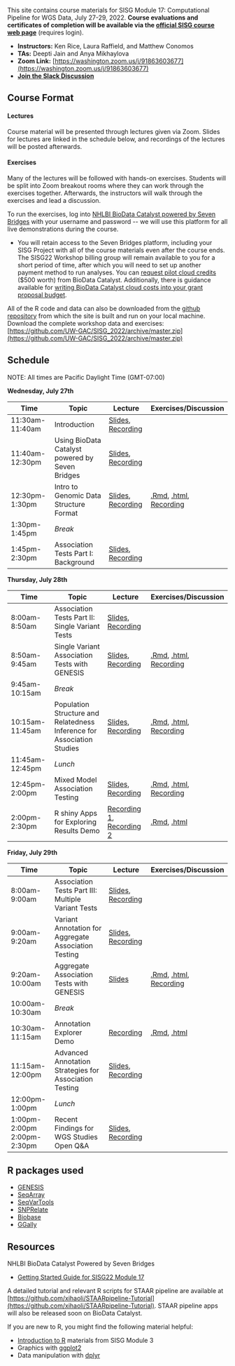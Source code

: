 This site contains course materials for SISG Module 17: Computational Pipeline for WGS Data, July 27-29, 2022. **Course evaluations and certificates of completion will be available via the [official SISG course web page](https://si.biostat.washington.edu/about/sisg/SM2217)** (requires login).

- **Instructors:** Ken Rice, Laura Raffield, and Matthew Conomos
- **TAs:** Deepti Jain and Anya Mikhaylova
- **Zoom Link:** [https://washington.zoom.us/j/91863603677](https://washington.zoom.us/j/91863603677)
- **[Join the Slack Discussion](https://uwbiostatisticssisg.slack.com/archives/C03KLGG4XRV)**

## Course Format

#### Lectures
Course material will be presented through lectures given via Zoom. Slides for lectures are linked in the schedule below, and recordings of the lectures will be posted afterwards.

#### Exercises
Many of the lectures will be followed with hands-on exercises. Students will be split into Zoom breakout rooms where they can work through the exercises together. Afterwards, the instructors will walk through the exercises and lead a discussion.

To run the exercises, log into [NHLBI BioData Catalyst powered by Seven Bridges](https://platform.sb.biodatacatalyst.nhlbi.nih.gov) with your username and password -- we will use this platform for all live demonstrations during the course.

- You will retain access to the Seven Bridges platform, including your SISG Project with all of the course materials even after the course ends. The SISG22 Workshop billing group will remain available to you for a short period of time, after which you will need to set up another payment method to run analyses. You can [request pilot cloud credits](https://biodatacatalyst.nhlbi.nih.gov/resources/cloud-credits) ($500 worth) from BioData Catalyst. Additionally, there is guidance available for [writing BioData Catalyst cloud costs into your grant proposal budget](https://bdcatalyst.gitbook.io/biodata-catalyst-documentation/written-documentation/getting-started/writing-biodata-catalyst-into-a-grant-proposal). 

All of the R code and data can also be downloaded from the [github repository](https://github.com/UW-GAC/SISG_2022) from which the site is built and run on your local machine. Download the complete workshop data and exercises: [https://github.com/UW-GAC/SISG_2022/archive/master.zip](https://github.com/UW-GAC/SISG_2022/archive/master.zip)


## Schedule

NOTE: All times are Pacific Daylight Time (GMT-07:00)

**Wednesday, July 27th**

| Time | Topic | Lecture | Exercises/Discussion |
| --- | --- | --- | --- |
| 11:30am-11:40am | Introduction | [Slides](https://docs.google.com/presentation/d/1QMS6cSLso9eMl96P7A7OHmkDpN3g1qFyupQE7cOA4Fk/edit?usp=sharing), [Recording](https://washington.zoom.us/rec/share/c6C5waiqjiQpe1-tjdyeZS1i4tSxTEnFPuQchzJkDIf_jCuajultVCeZtQdUrtZ6.m9BQTA4kZJ4xru4I?startTime=1658946853000) | |
| 11:40am-12:30pm | Using BioData Catalyst powered by Seven Bridges | [Slides](https://docs.google.com/presentation/d/1hyWz19Q2AlKX3dCZ1boOLf07-e0UTQPb2jSqXsctnvE/edit?usp=sharing), [Recording](https://washington.zoom.us/rec/play/Q-iGd9ML-omsBbr15IYRj1Uj2bFmYmF57Pqi-B0VG7nFisievtqnwtuljAnkdeCMUINqq8jJo-PnrDu4.WtU8h5mJCoXBtcO7?startTime=1658947757000&_x_zm_rtaid=HPyzAFjaQB2lkSPPv10ndQ.1658967472251.e1488b9b00b9fb91e68acc546cab2c7f&_x_zm_rhtaid=426) | |
| 12:30pm-1:30pm | Intro to Genomic Data Structure Format | [Slides](https://drive.google.com/file/d/1SpB4X5dBxKlCsLfQqAB6lm0cnnNbiEPJ/view?usp=sharing), [Recording](https://washington.zoom.us/rec/play/TIXnTau5p56RdjD-Az9GyfW_D6xcCRDdfCVmoXKD4fJDMSmbP5wjIPVocvayE5bJoccAPL4wR-mrXzri._ePzSBMtRAVPGWBo?startTime=1658950005000&_x_zm_rtaid=HPyzAFjaQB2lkSPPv10ndQ.1658967472251.e1488b9b00b9fb91e68acc546cab2c7f&_x_zm_rhtaid=426) | [.Rmd](https://github.com/UW-GAC/SISG_2022/blob/main/01_gds_intro.Rmd), [.html](https://htmlpreview.github.io/?https://github.com/UW-GAC/SISG_2022/blob/main/01_gds_intro.html), [Recording](https://washington.zoom.us/rec/play/akAtKD_Gq7dgPWnnRToqtMAuCHU1WQGy11u_U8I9Yl1VHOkB1aUSNvWn2VfnMbzzevrmtFQbdDtlGIzi.Z-lZPd8yDzXVm_4M?startTime=1658953235000&_x_zm_rtaid=HPyzAFjaQB2lkSPPv10ndQ.1658967472251.e1488b9b00b9fb91e68acc546cab2c7f&_x_zm_rhtaid=426) |
| 1:30pm-1:45pm | _Break_ | | |
| 1:45pm-2:30pm | Association Tests Part I: Background | [Slides](https://drive.google.com/file/d/13zwtz8ZEK5LqglkbZjf4OSf2GPPCRmoG/view?usp=sharing), [Recording](https://washington.zoom.us/rec/play/cL2qlR4UUgl8DPdWldjXR8A0yvtfpaFeXA9pIjXTD2s8Y58iswU4BwWKcPA-CXmUZxi_b-2oGaTu9yD-.IS7BjaWAhBTq1UpL?startTime=1658954748000&_x_zm_rtaid=HPyzAFjaQB2lkSPPv10ndQ.1658967472251.e1488b9b00b9fb91e68acc546cab2c7f&_x_zm_rhtaid=426) | |

**Thursday, July 28th**

| Time | Topic | Lecture | Exercises/Discussion |
| --- | --- | --- | --- |
| 8:00am-8:50am | Association Tests Part II: Single Variant Tests | [Slides](https://drive.google.com/file/d/13zwtz8ZEK5LqglkbZjf4OSf2GPPCRmoG/view?usp=sharing), [Recording](https://washington.zoom.us/rec/share/YHxFo4-xqKrRW6uX23HF4KqF2vULE_BHsplro6_xHeuWTJonH_DTQRJWvK11UIDI.O_SudZyVCAaup84v?startTime=1659020598000) | |
| 8:50am-9:45am | Single Variant Association Tests with GENESIS | [Slides](https://drive.google.com/file/d/1bF5fFQMrrWt1SdQyBdpgUW8Hnpbld451/view?usp=sharing), [Recording](https://washington.zoom.us/rec/share/YHxFo4-xqKrRW6uX23HF4KqF2vULE_BHsplro6_xHeuWTJonH_DTQRJWvK11UIDI.O_SudZyVCAaup84v?startTime=1659023972000) | [.Rmd](https://github.com/UW-GAC/SISG_2022/blob/main/02_single_variant_tests.Rmd), [.html](https://htmlpreview.github.io/?https://github.com/UW-GAC/SISG_2022/blob/main/02_single_variant_tests.html), [Recording](https://washington.zoom.us/rec/share/YHxFo4-xqKrRW6uX23HF4KqF2vULE_BHsplro6_xHeuWTJonH_DTQRJWvK11UIDI.O_SudZyVCAaup84v?startTime=1659026102000) |
| 9:45am-10:15am | _Break_ | | |
| 10:15am-11:45am | Population Structure and Relatedness <br /> Inference for Association Studies | [Slides](https://drive.google.com/file/d/1o8cueO0dwVn_PP3TQgceu0tabwjpqOfg/view?usp=sharing), [Recording](https://washington.zoom.us/rec/share/YHxFo4-xqKrRW6uX23HF4KqF2vULE_BHsplro6_xHeuWTJonH_DTQRJWvK11UIDI.O_SudZyVCAaup84v?startTime=1659028615000) | [.Rmd](https://github.com/UW-GAC/SISG_2022/blob/main/03_pop_structure_relatedness.Rmd), [.html](https://htmlpreview.github.io/?https://github.com/UW-GAC/SISG_2022/blob/main/03_pop_structure_relatedness.html), [Recording](https://washington.zoom.us/rec/share/YHxFo4-xqKrRW6uX23HF4KqF2vULE_BHsplro6_xHeuWTJonH_DTQRJWvK11UIDI.O_SudZyVCAaup84v?startTime=1659033001000) |
| 11:45am-12:45pm | _Lunch_ | | |
| 12:45pm-2:00pm | Mixed Model Association Testing | [Slides](https://drive.google.com/file/d/15F4ZDUs575MqZ3VwBef4W_3lLcNhEmIo/view?usp=sharing), [Recording](https://washington.zoom.us/rec/share/YHxFo4-xqKrRW6uX23HF4KqF2vULE_BHsplro6_xHeuWTJonH_DTQRJWvK11UIDI.O_SudZyVCAaup84v?startTime=1659037652000) | [.Rmd](https://github.com/UW-GAC/SISG_2022/blob/main/04_mixed_models.Rmd), [.html](https://htmlpreview.github.io/?https://github.com/UW-GAC/SISG_2022/blob/main/04_mixed_models.html), [Recording](https://washington.zoom.us/rec/share/YHxFo4-xqKrRW6uX23HF4KqF2vULE_BHsplro6_xHeuWTJonH_DTQRJWvK11UIDI.O_SudZyVCAaup84v?startTime=1659041805000) |
| 2:00pm-2:30pm | R shiny Apps for Exploring Results Demo | [Recording 1](https://washington.zoom.us/rec/share/YHxFo4-xqKrRW6uX23HF4KqF2vULE_BHsplro6_xHeuWTJonH_DTQRJWvK11UIDI.O_SudZyVCAaup84v?startTime=1659043029000), [Recording 2](https://washington.zoom.us/rec/share/GOq9yUco7E1-XS4xeAzvttBZK5w86JVFAU4lOGzgUmPH07X4OdqYYPGczDx_Cfpe.Y2P8gUjevt7Q3AGY?startTime=1659052683000) | [.Rmd](https://github.com/UW-GAC/SISG_2022/blob/main/05_exploring_association_results.Rmd), [.html](https://htmlpreview.github.io/?https://github.com/UW-GAC/SISG_2022/blob/main/05_exploring_association_results.html) |

**Friday, July 29th**

| Time | Topic | Lecture | Exercises/Discussion |
| --- | --- | --- | --- |
| 8:00am-9:00am | Association Tests Part III: Multiple Variant Tests | [Slides](https://drive.google.com/file/d/13zwtz8ZEK5LqglkbZjf4OSf2GPPCRmoG/view?usp=sharing), [Recording](https://washington.zoom.us/rec/share/MFnywAIue1TU7WX6nV6hUp8N7_l68KQQHFtBGzCCFM441wwMIxm5p-YFpZgw-ZS7.VsFaeyWxCd_50TmC?startTime=1659075010000) | |
| 9:00am-9:20am | Variant Annotation for Aggregate Association Testing  | [Slides](https://drive.google.com/file/d/18cqwxTBxoBv2cNh6rdiRjl5nflmP5noA/view?usp=sharing), [Recording](https://washington.zoom.us/rec/share/iuNJWKgmmq9soQW2EgTygwx9hEpM5YJ0af7y336eDB3i_3l3RSKD-cDPqLendvT3.Uab8UriKRZ8vMJCn?startTime=1659110634000) | |
| 9:20am-10:00am | Aggregate Association Tests with GENESIS | [Slides](https://drive.google.com/file/d/13o-7MrSFmWS4bie8hrBIXHKGiWZa3HFi/view?usp=sharing) | [.Rmd](https://github.com/UW-GAC/SISG_2022/blob/main/06_aggregate_tests.Rmd), [.html](https://htmlpreview.github.io/?https://github.com/UW-GAC/SISG_2022/blob/main/06_aggregate_tests.html), [Recording](https://washington.zoom.us/rec/share/iuNJWKgmmq9soQW2EgTygwx9hEpM5YJ0af7y336eDB3i_3l3RSKD-cDPqLendvT3.Uab8UriKRZ8vMJCn?startTime=1659113532000) |
| 10:00am-10:30am | _Break_ | | |
| 10:30am-11:15am | Annotation Explorer Demo | [Recording](https://washington.zoom.us/rec/share/iuNJWKgmmq9soQW2EgTygwx9hEpM5YJ0af7y336eDB3i_3l3RSKD-cDPqLendvT3.Uab8UriKRZ8vMJCn?startTime=1659115915000) | [.Rmd](https://github.com/UW-GAC/SISG_2022/blob/main/07_annotation_explorer.Rmd), [.html](https://htmlpreview.github.io/?https://github.com/UW-GAC/SISG_2022/blob/main/07_annotation_explorer.html) |
| 11:15am-12:00pm | Advanced Annotation Strategies for Association Testing | [Slides](https://drive.google.com/file/d/142SSmVz99uHVimXKsKoK1Nh2TFWKrt-u/view?usp=sharing), [Recording](https://washington.zoom.us/rec/share/iuNJWKgmmq9soQW2EgTygwx9hEpM5YJ0af7y336eDB3i_3l3RSKD-cDPqLendvT3.Uab8UriKRZ8vMJCn?startTime=1659118196000) |  |
| 12:00pm-1:00pm | _Lunch_ | | |
| 1:00pm-2:00pm <br /> 2:00pm-2:30pm | Recent Findings for WGS Studies <br /> Open Q&A| [Slides](https://drive.google.com/file/d/1tvJ317L_Dnx3VjN29RhCCgIyMXkkV4lL/view?usp=sharing), [Recording](https://washington.zoom.us/rec/share/iuNJWKgmmq9soQW2EgTygwx9hEpM5YJ0af7y336eDB3i_3l3RSKD-cDPqLendvT3.Uab8UriKRZ8vMJCn?startTime=1659124914000) |  |


## R packages used

- [GENESIS](http://bioconductor.org/packages/release/bioc/html/GENESIS.html)
- [SeqArray](http://bioconductor.org/packages/release/bioc/html/SeqArray.html)
- [SeqVarTools](http://bioconductor.org/packages/release/bioc/html/SeqVarTools.html)
- [SNPRelate](http://bioconductor.org/packages/release/bioc/html/SNPRelate.html)
- [Biobase](https://bioconductor.org/packages/release/bioc/html/Biobase.html)
- [GGally](https://cran.r-project.org/web/packages/GGally)


## Resources

NHLBI BioData Catalyst Powered by Seven Bridges

- [Getting Started Guide for SISG22 Module 17](https://drive.google.com/file/d/1VjIFxEfF6tvlkIVCjFGeIiBRDmGNLbvn/view?usp=sharing)

A detailed tutorial and relevant R scripts for STAAR pipeline are available at [https://github.com/xihaoli/STAARpipeline-Tutorial](https://github.com/xihaoli/STAARpipeline-Tutorial). STAAR pipeline apps will also be released soon on BioData Catalyst.

If you are new to R, you might find the following material helpful:

- [Introduction to R](http://faculty.washington.edu/kenrice/rintro/) materials from SISG Module 3
- Graphics with [ggplot2](https://ggplot2.tidyverse.org/)
- Data manipulation with [dplyr](http://dplyr.tidyverse.org/)
